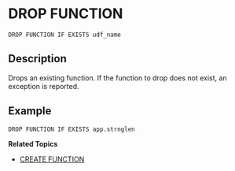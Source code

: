 # DROP FUNCTION

```no-highlight
DROP FUNCTION IF EXISTS udf_name
```

## Description
Drops an existing function. If the function to drop does not exist, an exception is reported.

## Example
```no-highlight
DROP FUNCTION IF EXISTS app.strnglen
```

**Related Topics**

* [CREATE FUNCTION](create-function.md)